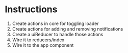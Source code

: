 # Instructions

1.  Create actions in core for toggling loader 
2.  Create actions for adding and removing notifications  
3.  Create a uiReducer to handle those actions
4.  Wire it to reducers/index
5.  Wire it to the app component  
